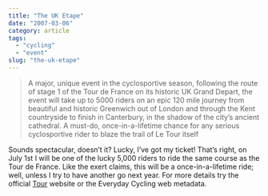 ```yaml
---
title: "The UK Etape"
date: "2007-03-06"
category: article
tags:
  - "cycling"
  - "event"
slug: "the-uk-etape"
---
```


> A major, unique event in the cyclosportive season, following the route of stage 1 of the Tour de France on its historic UK Grand Depart, the event will take up to 5000 riders on an epic 120 mile journey from beautiful and historic Greenwich out of London and through the Kent countryside to finish in Canterbury, in the shadow of the city’s ancient cathedral. A must-do, once-in-a-lifetime chance for any serious cyclosportive rider to blaze the trail of Le Tour itself

Sounds spectacular, doesn’t it? Lucky, I’ve got my ticket! That’s right, on July 1st I will be one of the lucky 5,000 riders to ride the same course as the Tour de France. Like the exert claims, this will be a once-in-a-lifetime ride; well, unless I try to have another go next year. For more details try the official [Tour](https://www.letour.fr/2007/TDF/presentation/us/etape1.html) website or the Everyday Cycling web metadata.
